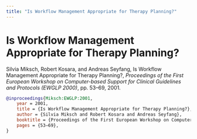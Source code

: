 ```yaml
---
title: "Is Workflow Management Appropriate for Therapy Planning?"
---
```


# Is Workflow Management Appropriate for Therapy Planning?

Silvia Miksch, Robert Kosara, and Andreas Seyfang, Is Workflow Management Appropriate for Therapy Planning?, _Proceedings of the First European Workshop on Computer-based Support for Clinical Guidelines and Protocols (EWGLP 2000)_, pp. 53–69, 2001.


```bibtex
@inproceedings{Miksch:EWGLP:2001,
	year = 2001,
	title = {Is Workflow Management Appropriate for Therapy Planning?},
	author = {Silvia Miksch and Robert Kosara and Andreas Seyfang},
	booktitle = {Proceedings of the First European Workshop on Computer-based Support for Clinical Guidelines and Protocols (EWGLP 2000)},
	pages = {53–69},
}
```

